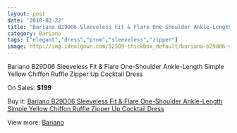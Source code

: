 ```yaml
---
layout: post
date: '2018-02-22'
title: "Bariano B29D06 Sleeveless Fit & Flare One-Shoulder Ankle-Length Simple Yellow Chiffon Ruffle Zipper Up Cocktail Dress"
category: Bariano
tags: ["elegant","dress","prom","sleeveless","zipper"]
image: http://img.idealgown.com/32509-thickbox_default/bariano-b29d06-sleeveless-fit-flare-one-shoulder-ankle-length-simple-yellow-chiffon-ruffle-zipper-up-cocktail-dress.jpg
---
```

Bariano B29D06 Sleeveless Fit & Flare One-Shoulder Ankle-Length Simple Yellow Chiffon Ruffle Zipper Up Cocktail Dress

On Sales: **$199**
<a href="https://www.idealgown.com/en/bariano/11690-bariano-b29d06-sleeveless-fit-flare-one-shoulder-ankle-length-simple-yellow-chiffon-ruffle-zipper-up-cocktail-dress.html"><amp-img layout="responsive" width="600" height="600" src="//img.idealgown.com/32509-thickbox_default/bariano-b29d06-sleeveless-fit-flare-one-shoulder-ankle-length-simple-yellow-chiffon-ruffle-zipper-up-cocktail-dress.jpg" alt="Bariano B29D06 Sleeveless Fit & Flare One-Shoulder Ankle-Length Simple Yellow Chiffon Ruffle Zipper Up Cocktail Dress 0" /></a>
<a href="https://www.idealgown.com/en/bariano/11690-bariano-b29d06-sleeveless-fit-flare-one-shoulder-ankle-length-simple-yellow-chiffon-ruffle-zipper-up-cocktail-dress.html"><amp-img layout="responsive" width="600" height="600" src="//img.idealgown.com/32517-thickbox_default/bariano-b29d06-sleeveless-fit-flare-one-shoulder-ankle-length-simple-yellow-chiffon-ruffle-zipper-up-cocktail-dress.jpg" alt="Bariano B29D06 Sleeveless Fit & Flare One-Shoulder Ankle-Length Simple Yellow Chiffon Ruffle Zipper Up Cocktail Dress 1" /></a>
<a href="https://www.idealgown.com/en/bariano/11690-bariano-b29d06-sleeveless-fit-flare-one-shoulder-ankle-length-simple-yellow-chiffon-ruffle-zipper-up-cocktail-dress.html"><amp-img layout="responsive" width="600" height="600" src="//img.idealgown.com/32516-thickbox_default/bariano-b29d06-sleeveless-fit-flare-one-shoulder-ankle-length-simple-yellow-chiffon-ruffle-zipper-up-cocktail-dress.jpg" alt="Bariano B29D06 Sleeveless Fit & Flare One-Shoulder Ankle-Length Simple Yellow Chiffon Ruffle Zipper Up Cocktail Dress 2" /></a>
<a href="https://www.idealgown.com/en/bariano/11690-bariano-b29d06-sleeveless-fit-flare-one-shoulder-ankle-length-simple-yellow-chiffon-ruffle-zipper-up-cocktail-dress.html"><amp-img layout="responsive" width="600" height="600" src="//img.idealgown.com/32515-thickbox_default/bariano-b29d06-sleeveless-fit-flare-one-shoulder-ankle-length-simple-yellow-chiffon-ruffle-zipper-up-cocktail-dress.jpg" alt="Bariano B29D06 Sleeveless Fit & Flare One-Shoulder Ankle-Length Simple Yellow Chiffon Ruffle Zipper Up Cocktail Dress 3" /></a>
<a href="https://www.idealgown.com/en/bariano/11690-bariano-b29d06-sleeveless-fit-flare-one-shoulder-ankle-length-simple-yellow-chiffon-ruffle-zipper-up-cocktail-dress.html"><amp-img layout="responsive" width="600" height="600" src="//img.idealgown.com/32514-thickbox_default/bariano-b29d06-sleeveless-fit-flare-one-shoulder-ankle-length-simple-yellow-chiffon-ruffle-zipper-up-cocktail-dress.jpg" alt="Bariano B29D06 Sleeveless Fit & Flare One-Shoulder Ankle-Length Simple Yellow Chiffon Ruffle Zipper Up Cocktail Dress 4" /></a>
<a href="https://www.idealgown.com/en/bariano/11690-bariano-b29d06-sleeveless-fit-flare-one-shoulder-ankle-length-simple-yellow-chiffon-ruffle-zipper-up-cocktail-dress.html"><amp-img layout="responsive" width="600" height="600" src="//img.idealgown.com/32513-thickbox_default/bariano-b29d06-sleeveless-fit-flare-one-shoulder-ankle-length-simple-yellow-chiffon-ruffle-zipper-up-cocktail-dress.jpg" alt="Bariano B29D06 Sleeveless Fit & Flare One-Shoulder Ankle-Length Simple Yellow Chiffon Ruffle Zipper Up Cocktail Dress 5" /></a>
<a href="https://www.idealgown.com/en/bariano/11690-bariano-b29d06-sleeveless-fit-flare-one-shoulder-ankle-length-simple-yellow-chiffon-ruffle-zipper-up-cocktail-dress.html"><amp-img layout="responsive" width="600" height="600" src="//img.idealgown.com/32512-thickbox_default/bariano-b29d06-sleeveless-fit-flare-one-shoulder-ankle-length-simple-yellow-chiffon-ruffle-zipper-up-cocktail-dress.jpg" alt="Bariano B29D06 Sleeveless Fit & Flare One-Shoulder Ankle-Length Simple Yellow Chiffon Ruffle Zipper Up Cocktail Dress 6" /></a>
<a href="https://www.idealgown.com/en/bariano/11690-bariano-b29d06-sleeveless-fit-flare-one-shoulder-ankle-length-simple-yellow-chiffon-ruffle-zipper-up-cocktail-dress.html"><amp-img layout="responsive" width="600" height="600" src="//img.idealgown.com/32511-thickbox_default/bariano-b29d06-sleeveless-fit-flare-one-shoulder-ankle-length-simple-yellow-chiffon-ruffle-zipper-up-cocktail-dress.jpg" alt="Bariano B29D06 Sleeveless Fit & Flare One-Shoulder Ankle-Length Simple Yellow Chiffon Ruffle Zipper Up Cocktail Dress 7" /></a>
<a href="https://www.idealgown.com/en/bariano/11690-bariano-b29d06-sleeveless-fit-flare-one-shoulder-ankle-length-simple-yellow-chiffon-ruffle-zipper-up-cocktail-dress.html"><amp-img layout="responsive" width="600" height="600" src="//img.idealgown.com/32510-thickbox_default/bariano-b29d06-sleeveless-fit-flare-one-shoulder-ankle-length-simple-yellow-chiffon-ruffle-zipper-up-cocktail-dress.jpg" alt="Bariano B29D06 Sleeveless Fit & Flare One-Shoulder Ankle-Length Simple Yellow Chiffon Ruffle Zipper Up Cocktail Dress 8" /></a>

Buy it: [Bariano B29D06 Sleeveless Fit & Flare One-Shoulder Ankle-Length Simple Yellow Chiffon Ruffle Zipper Up Cocktail Dress](https://www.idealgown.com/en/bariano/11690-bariano-b29d06-sleeveless-fit-flare-one-shoulder-ankle-length-simple-yellow-chiffon-ruffle-zipper-up-cocktail-dress.html "Bariano B29D06 Sleeveless Fit & Flare One-Shoulder Ankle-Length Simple Yellow Chiffon Ruffle Zipper Up Cocktail Dress")

View more: [Bariano](https://www.idealgown.com/en/211-bariano "Bariano")